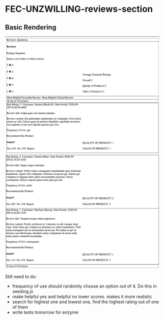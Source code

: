 # FEC-UNZWILLING-reviews-section

## Basic Rendering
<img src='design-and-docs/progress1.png'>
<img src='design-and-docs/progress2.png'>

Still need to do:
- frequency of use should randomly choose an option out of 4. Do this in seeding.js
- make helpful yes and helpful no lower scores. makes it more realistic
- search for highest one and lowest one, find the highest rating out of one of them
- write tests tomorrow for enzyme